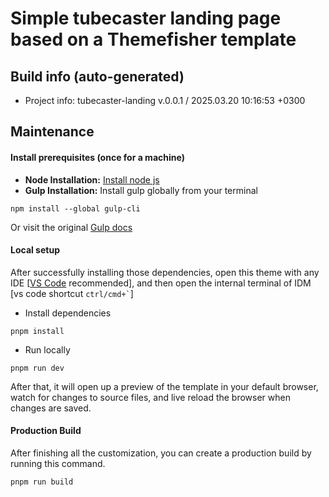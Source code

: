 <!--
 @since 2025.03.20, 10:02
 @changed 2025.03.20, 10:02
-->

# Simple tubecaster landing page based on a Themefisher template

## Build info (auto-generated)

- Project info: tubecaster-landing v.0.0.1 / 2025.03.20 10:16:53 +0300

## Maintenance

#### Install prerequisites (once for a machine)

* **Node Installation:** [Install node js](https://nodejs.org/en/download/)
* **Gulp Installation:** Install gulp globally from your terminal

```
npm install --global gulp-cli
```

Or visit the original [Gulp docs](https://gulpjs.com/docs/en/getting-started/quick-start)

#### Local setup

After successfully installing those dependencies, open this theme with any IDE [[VS Code](https://code.visualstudio.com/) recommended], and then open the internal terminal of IDM [vs code shortcut <code>ctrl/cmd+\`</code>]

* Install dependencies

```
pnpm install
```

* Run locally

```
pnpm run dev
```

After that, it will open up a preview of the template in your default browser, watch for changes to source files, and live reload the browser when changes are saved.

#### Production Build

After finishing all the customization, you can create a production build by running this command.

```
pnpm run build
```

